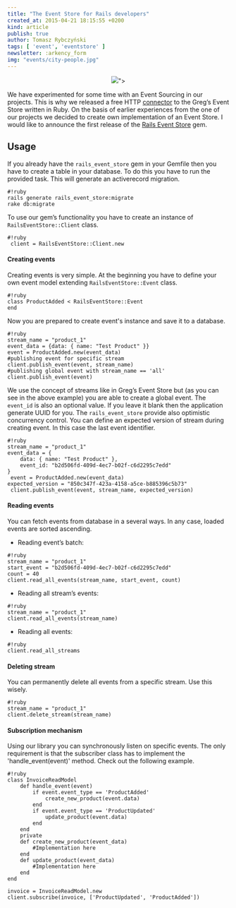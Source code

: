 ```yaml
---
title: "The Event Store for Rails developers"
created_at: 2015-04-21 18:15:55 +0200
kind: article
publish: true
author: Tomasz Rybczyński
tags: [ 'event', 'eventstore' ]
newsletter: :arkency_form
img: "events/city-people.jpg"
---
```


<p>
  <figure align="center">
    <img src="<%= src_fit("events/city-people.jpg") %>">
  </figure>
</p>

We have experimented for some time with an Event Sourcing in our projects.
This is why we released a free HTTP [connector](https://github.com/arkency/http_eventstore) to the Greg’s Event Store written in Ruby.
On the basis of earlier experiences from the one of our projects we decided to create own implementation of an Event Store.
I would like to announce the first release of the [Rails Event Store](https://rubygems.org/gems/rails_event_store) gem.

<!-- more -->

## Usage

If you already have the `rails_event_store` gem in your Gemfile then you have to create a table in your database. To do this you have to run the provided task. This will generate an activerecord migration.

```
#!ruby
rails generate rails_event_store:migrate
rake db:migrate
```

To use our gem’s functionality you have to create an instance of `RailsEventStore::Client` class. 

```
#!ruby
 client = RailsEventStore::Client.new
```

#### Creating events

Creating events is very simple. At the beginning you have to define your own event model extending `RailsEventStore::Event` class.

```
#!ruby
class ProductAdded < RailsEventStore::Event 
end
```

Now you are prepared to create event's instance and save it to a database.

```
#!ruby
stream_name = "product_1" 
event_data = {data: { name: "Test Product" }}
event = ProductAdded.new(event_data)
#publishing event for specific stream
client.publish_event(event, stream_name)
#publishing global event with stream_name == 'all'
client.publish_event(event)
```

We use the concept of streams like in Greg’s Event Store but (as you can see in the above example) you are able to create a global event. The `event_id` is also an optional value. If you leave it blank then the application generate UUID for you.
The `rails_event_store` provide also optimistic concurrency control. You can define an expected version of stream during creating event. In this case the last event identifier.

```
#!ruby
stream_name = "product_1" 
event_data = { 
    data: { name: "Test Product" }, 
    event_id: "b2d506fd-409d-4ec7-b02f-c6d2295c7edd" 
}
 event = ProductAdded.new(event_data) 
expected_version = "850c347f-423a-4158-a5ce-b885396c5b73"
 client.publish_event(event, stream_name, expected_version)
```

#### Reading events

You can fetch events from database in a several ways. In any case, loaded events are sorted ascending.

* Reading event’s batch:

```
#!ruby
stream_name = "product_1" 
start_event = "b2d506fd-409d-4ec7-b02f-c6d2295c7edd"
count = 40
client.read_all_events(stream_name, start_event, count)
```

* Reading all stream’s events:

```
#!ruby
stream_name = "product_1" 
client.read_all_events(stream_name)
```

* Reading all events:

```
#!ruby
client.read_all_streams
```

#### Deleting stream

You can permanently delete all events from a specific stream. Use this wisely.

```
#!ruby
stream_name = "product_1"
client.delete_stream(stream_name)
```

#### Subscription mechanism

Using our library you can synchronously listen on specific events. The only requirement is that the subscriber class has to implement the 'handle_event(event)' method. Check out the following example.

```
#!ruby
class InvoiceReadModel
    def handle_event(event)
        if event.event_type == 'ProductAdded'
		    create_new_product(event.data)
		end
		if event.event_type == 'ProductUpdated'
			update_product(event.data)
		end
    end
	private
	def create_new_product(event_data)
	    #Implementation here
	end
	def update_product(event_data)
	    #Implementation here
	end 
end
 
invoice = InvoiceReadModel.new
client.subscribe(invoice, ['ProductUpdated', 'ProductAdded']) 
```
